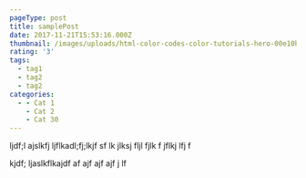 ```yaml
---
pageType: post
title: samplePost
date: 2017-11-21T15:53:16.000Z
thumbnail: /images/uploads/html-color-codes-color-tutorials-hero-00e10b1f.jpg
rating: '3'
tags:
  - tag1
  - tag2
  - tag2
categories:
  - - Cat 1
    - Cat 2
    - Cat 30
---
```


ljdf;l ajslkfj ljflkadl;fj;lkjf sf lk jlksj fljl fjlk f jflkj lfj f

<!-- More -->

kjdf; ljaslkflkajdf
af
ajf
ajf
ajf
j
lf

